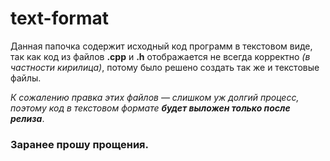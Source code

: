 # text-format

Данная папочка содержит исходный код программ в текстовом виде, так как код из файлов <b>.cpp</b> и <b>.h</b> отображается не всегда корректно <i>(в частности кирилица)</i>, потому было решено создать так же и текстовые файлы.

<i>К сожалению правка этих файлов — слишком уж долгий процесс, поэтому код в текстовом формате <b>будет выложен только после релиза</b></i>.

<h3>Заранее прошу прощения.</h3>
